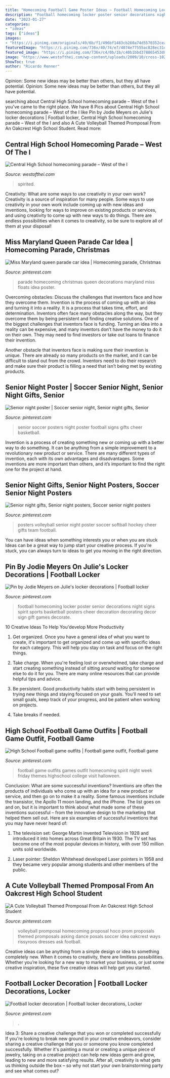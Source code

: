 ```yaml
---
title: "Homecoming Football Game Poster Ideas ~ Football Homecoming Locker Poster Senior Decorations Night Signs Spirit Sports Basketball Posters Cheer Decoration Decorating Decor Sign Gift Games Decorate"
description: "Football homecoming locker poster senior decorations night signs spirit sports basketball posters cheer decoration decorating decor sign gift games decorate"
date: "2023-01-27"
categories:
- "ideas"
tags: ["ideas"]
images:
- "https://i.pinimg.com/originals/49/6b/f1/496bf1483cb260a74d5570352cea2ebf.jpg"
featuredImage: "https://i.pinimg.com/736x/40/74/e7/4074e77555ac828ec31d8e53bd0955ac--homecoming-proposal-homecoming-ideas-asking.jpg"
featured_image: "https://i.pinimg.com/736x/c4/0b/1b/c40b1bbd378865453d8360c3fbc74dea--football-game-outfits-football-game-outfit-highschool.jpg"
image: "https://www.westofthei.com/wp-content/uploads/2009/10/cross-1024x680.jpg"
ShowToc: true
author: "Ricardo Renner"
---
```



Opinion: Some new ideas may be better than others, but they all have potential.
Opinion: Some new ideas may be better than others, but they all have potential.

	

		
searching about Central High School homecoming parade – West of the I you've came to the right place. We have 8 Pics about Central High School homecoming parade – West of the I like Pin by Jodie Meyers on Julie&#039;s locker decorations | Football locker, Central High School homecoming parade – West of the I and also A Cute Volleyball Themed Promposal From An Oakcrest High School Student. Read more:
		
    
## Central High School Homecoming Parade – West Of The I

<img loading=lazy src="https://www.westofthei.com/wp-content/uploads/2009/10/cross-1024x680.jpg" onerror="this.onerror=null;this.src='https://tse2.mm.bing.net/th?id=OIP.azlvvZnTH6zRJDgch2W1cAHaE6&amp;pid=15.1';" alt="Central High School homecoming parade – West of the I">

_Source: westofthei.com_

>spirited. 

	

Creativity: What are some ways to use creativity in your own work?
Creativity is a source of inspiration for many people. Some ways to use creativity in your own work include coming up with new ideas and inventions, looking for ways to improve on existing products or services, and using creativity to come up with new ways to do things. There are endless possibilities when it comes to creativity, so be sure to explore all of them at your disposal!

    
## Miss Maryland Queen Parade Car Idea | Homecoming Parade, Christmas

<img loading=lazy src="https://i.pinimg.com/736x/67/f7/8c/67f78cd2ef3265b6392f4cff20bb928b--homecoming-parade-homecoming-ideas.jpg" onerror="this.onerror=null;this.src='https://tse2.mm.bing.net/th?id=OIP.z30GFEeZ5DkG1JEtWLphzQHaFj&amp;pid=15.1';" alt="Miss Maryland queen parade car idea | Homecoming parade, Christmas">

_Source: pinterest.com_

>parade homecoming christmas queen decorations maryland miss floats idea poster. 

	

Overcoming obstacles: Discuss the challenges that inventors face and how they overcome them.
Invention is the process of coming up with an idea and turning it into a reality. It is a process that takes time, effort, and determination. Inventors often face many obstacles along the way, but they overcome them by being persistent and finding creative solutions.
One of the biggest challenges that inventors face is funding. Turning an idea into a reality can be expensive, and many inventors don’t have the money to do it on their own. They may need to find investors or take out loans to finance their invention.

Another obstacle that inventors face is making sure their invention is unique. There are already so many products on the market, and it can be difficult to stand out from the crowd. Inventors need to do their research and make sure their product is filling a need that isn’t being met by existing products.

    
## Senior Night Poster | Soccer Senior Night, Senior Night Gifts, Senior

<img loading=lazy src="https://i.pinimg.com/736x/ba/3d/fe/ba3dfe26bda87d49693e4fa1fe1273e6--football--football-baby.jpg" onerror="this.onerror=null;this.src='https://tse2.mm.bing.net/th?id=OIP.NCqmluFGuoc1sv8tJlb3wAHaJ4&amp;pid=15.1';" alt="Senior night poster | Soccer senior night, Senior night gifts, Senior">

_Source: pinterest.com_

>senior soccer posters night poster football signs gifts cheer basketball. 

	

Invention is a process of creating something new or coming up with a better way to do something. It can be anything from a simple improvement to a revolutionary new product or service. There are many different types of invention, each with its own advantages and disadvantages. Some inventions are more important than others, and it’s important to find the right one for the project at hand.

    
## Senior Night Gifts, Senior Night Posters, Soccer Senior Night Posters

<img loading=lazy src="https://i.pinimg.com/originals/49/6b/f1/496bf1483cb260a74d5570352cea2ebf.jpg" onerror="this.onerror=null;this.src='https://tse4.mm.bing.net/th?id=OIP.VB_UrOr8vBjI81FW0Uvv8wHaJ3&amp;pid=15.1';" alt="Senior night gifts, Senior night posters, Soccer senior night posters">

_Source: pinterest.com_

>posters volleyball senior night poster soccer softball hockey cheer gifts team football. 

	

You can have ideas when something interests you or when you are stuck
Ideas can be a great way to jump start your creative process. If you're stuck, you can always turn to ideas to get you moving in the right direction.

    
## Pin By Jodie Meyers On Julie&#039;s Locker Decorations | Football Locker

<img loading=lazy src="https://i.pinimg.com/736x/85/ba/57/85ba574bd9ddc8cd0b18fed6286710c0--sports-locker-decorations-sports-decor.jpg" onerror="this.onerror=null;this.src='https://tse1.mm.bing.net/th?id=OIP.uhJNUuYqOq2d54UfRjUU1wHaJ3&amp;pid=15.1';" alt="Pin by Jodie Meyers on Julie&#039;s locker decorations | Football locker">

_Source: pinterest.com_

>football homecoming locker poster senior decorations night signs spirit sports basketball posters cheer decoration decorating decor sign gift games decorate. 

	

10 Creative Ideas To Help You'develop More Productivity
1. Get organized. Once you have a general idea of what you want to create, it's important to get organized and come up with specific ideas for each category. This will help you stay on task and focus on the right things.
2. Take charge. When you're feeling lost or overwhelmed, take charge and start creating something instead of sitting around waiting for someone else to do it for you. There are many online resources that can provide helpful tips and advice.

3. Be persistent. Good productivity habits start with being persistent in trying new things and staying focused on your goals. You'll need to set small goals, keep track of your progress, and be patient when working on projects.

4. Take breaks if needed.

    
## High School Football Game Outfits | Football Game Outfit, Football Game

<img loading=lazy src="https://i.pinimg.com/736x/c4/0b/1b/c40b1bbd378865453d8360c3fbc74dea--football-game-outfits-football-game-outfit-highschool.jpg" onerror="this.onerror=null;this.src='https://tse1.mm.bing.net/th?id=OIP.iu3tccFC5fgrsJTS537UPQHaJ3&amp;pid=15.1';" alt="High School Football game outfits | Football game outfit, Football game">

_Source: pinterest.com_

>football game outfits games outfit homecoming spirit night week friday themes highschool college visit halloween. 

	

Conclusion: What are some successful inventions?
Inventions are often the products of individuals who come up with an idea for a new product or service, and then go on to make it a reality. Some famous inventions include the transistor, the Apollo 11 moon landing, and the iPhone. The list goes on and on, but it is important to think about what made some of these inventions successful – from the innovative design to the marketing that helped them sell out. Here are six examples of successful inventions that you may have never heard of:
1. The television set: George Martin invented Television in 1928 and introduced it into homes across Great Britain in 1930. The TV set has become one of the most popular devices in history, with over 150 million units sold worldwide.

2. Laser pointer: Sheldon Whitehead developed Laser pointers in 1958 and they became very popular among students and other members of the public.

    
## A Cute Volleyball Themed Promposal From An Oakcrest High School Student

<img loading=lazy src="https://i.pinimg.com/736x/40/74/e7/4074e77555ac828ec31d8e53bd0955ac--homecoming-proposal-homecoming-ideas-asking.jpg" onerror="this.onerror=null;this.src='https://tse1.mm.bing.net/th?id=OIP.vPo_PqeTExEpzWitqefXKwHaJ4&amp;pid=15.1';" alt="A Cute Volleyball Themed Promposal From An Oakcrest High School Student">

_Source: pinterest.com_

>volleyball promposal homecoming proposal hoco prom proposals themed promposals asking dance posals soccer idea oakcrest ways rissyroos dresses ask football. 

	

Creative ideas can be anything from a simple design or idea to something completely new. When it comes to creativity, there are limitless possibilities. Whether you’re looking for a new way to market your business, or just some creative inspiration, these five creative ideas will help get you started.

    
## Football Locker Decoration | Football Locker Decorations, Locker

<img loading=lazy src="https://i.pinimg.com/736x/1f/2e/fc/1f2efca33d17c24e2b711553ae4ac1fe--football-locker-decorations-lockers.jpg" onerror="this.onerror=null;this.src='https://tse3.mm.bing.net/th?id=OIP.MoJi1VX9Y_mUp9R80kX9HQHaNK&amp;pid=15.1';" alt="Football locker decoration | Football locker decorations, Locker">

_Source: pinterest.com_

>. 

	

Idea 3: Share a creative challenge that you won or completed successfully
If you're looking to break new ground in your creative endeavors, consider sharing a creative challenge that you or someone you know completed successfully. Whether it's painting a mural or creating a unique piece of jewelry, taking on a creative project can help new ideas germ and grow, leading to new and more satisfying results. After all, creativity is what gets us thinking outside the box – so why not start your own brainstorming party and see what comes out?

